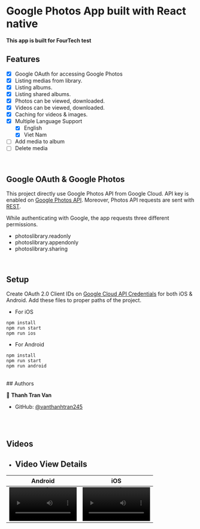 # Google Photos App built with React native

**This app is built for FourTech test** 

## Features
- [X] Google OAuth for accessing Google Photos
- [X] Listing medias from library.
- [X] Listing albums.
- [X] Listing shared albums.
- [X] Photos can be viewed, downloaded. 
- [X] Videos can be viewed, downloaded.
- [X] Caching for videos & images.
- [X] Multiple Language Support 
    - [x] English
    - [x] Viet Nam
- [ ] Add media to album
- [ ] Delete media
<br/>

## Google OAuth & Google Photos
This project directly use Google Photos API from Google Cloud. API key is enabled on [Google Photos API](https://console.cloud.google.com/apis/library/photoslibrary.googleapis.com). Moreover, Photos API requests are sent with [REST](https://developers.google.com/photos/library/guides/get-started). 


While authenticating with Google, the app requests three different permissions.
- photoslibrary.readonly
- photoslibrary.appendonly
- photoslibrary.sharing


<br/>


## Setup 
Create OAuth 2.0 Client IDs on [Google Cloud API Credentials](https://console.cloud.google.com/apis/credentials) for both iOS & Android. Add these files to proper paths of the project. 

* For iOS
```
npm install
npm run start
npm run ios
```

* For Android
```
npm install
npm run start
npm run android
```


<br/>
## Authors

👤 **Thanh Tran Van**

- GitHub: [@vanthanhtran245](https://github.com/vanthanhtran245)

<br/>
<br/>


## Videos

* ## Video View Details 
Android | iOS
:-: | :-:
<video src='videos/android.mp4' width=180/> | <video src='videos/ios.mp4' width=180/>
